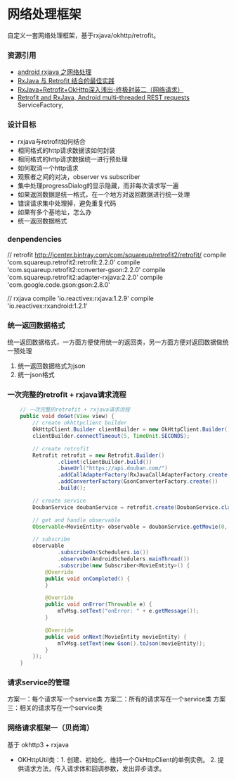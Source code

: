 
# 网络处理框架
自定义一套网络处理框架，基于rxjava/okhttp/retrofit。

### 资源引用
- [android rxjava 之网络处理](http://blog.csdn.net/column/details/13297.html)
- [RxJava 与 Retrofit 结合的最佳实践](https://gank.io/post/56e80c2c677659311bed9841)
- [ RxJava+Retrofit+OkHttp深入浅出-终极封装二（网络请求）](http://blog.csdn.net/wzgiceman/article/details/51939574)
- [Retrofit and RxJava, Android multi-threaded REST requests](http://randomdotnext.com/retrofit-rxjava/)
ServiceFactory, 

### 设计目标
- rxjava与retrofit如何结合
- 相同格式的http请求数据该如何封装
- 相同格式的http请求数据统一进行预处理
- 如何取消一个http请求
- 观察者之间的对决，observer vs subscriber
- 集中处理progressDialog的显示隐藏，而非每次请求写一遍
- 如果返回数据是统一格式，在一个地方对返回数据进行统一处理
- 错误请求集中处理掉，避免重复代码
- 如果有多个基地址，怎么办
- 统一返回数据格式

### denpendencies
// retrofit  http://jcenter.bintray.com/com/squareup/retrofit2/retrofit/
compile 'com.squareup.retrofit2:retrofit:2.2.0'
compile 'com.squareup.retrofit2:converter-gson:2.2.0'
compile 'com.squareup.retrofit2:adapter-rxjava:2.2.0'
compile 'com.google.code.gson:gson:2.8.0'

// rxjava
compile 'io.reactivex:rxjava:1.2.9'
compile 'io.reactivex:rxandroid:1.2.1'

### 统一返回数据格式
统一返回数据格式，一方面方便使用统一的返回类，另一方面方便对返回数据做统一预处理
1. 统一返回数据格式为json
2. 统一json格式

### 一次完整的retrofit + rxjava请求流程
``` java
    // 一次完整的retrofit + rxjava请求流程
    public void doGet(View view) {
        // create okhttpclient builder
        OkHttpClient.Builder clientBuilder = new OkHttpClient.Builder();
        clientBuilder.connectTimeout(5, TimeUnit.SECONDS);

        // create retrofit
        Retrofit retrofit = new Retrofit.Builder()
                .client(clientBuilder.build())
                .baseUrl("https://api.douban.com/")
                .addCallAdapterFactory(RxJavaCallAdapterFactory.create())
                .addConverterFactory(GsonConverterFactory.create())
                .build();

        // create service
        DoubanService doubanService = retrofit.create(DoubanService.class);

        // get and handle observable
        Observable<MovieEntity> observable = doubanService.getMovie(0, 10);

        // subscribe
        observable
                .subscribeOn(Schedulers.io())
                .observeOn(AndroidSchedulers.mainThread())
                .subscribe(new Subscriber<MovieEntity>() {
            @Override
            public void onCompleted() {
            }

            @Override
            public void onError(Throwable e) {
                mTvMsg.setText("onError: " + e.getMessage());
            }

            @Override
            public void onNext(MovieEntity movieEntity) {
                mTvMsg.setText(new Gson().toJson(movieEntity));
            }
        });
    }
```

### 请求service的管理
方案一：每个请求写一个service类
方案二：所有的请求写在一个service类
方案三：相关的请求写在一个service类

### 网络请求框架一（贝尚湾）
基于 okhttp3 + rxjava  
- OKHttpUtil类：1. 创建、初始化、维持一个OkHttpClient的单例实例。 2. 提供请求方法，传入请求体和回调参数，发出异步请求。
